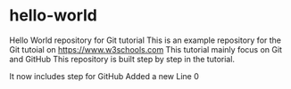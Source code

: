 # hello-world
Hello World repository for Git tutorial
This is an example repository for the Git tutoial on https://www.w3schools.com
This tutorial mainly focus on Git and GitHub
This repository is built step by step in the tutorial.

It now includes step for GitHub
Added a new Line 0
